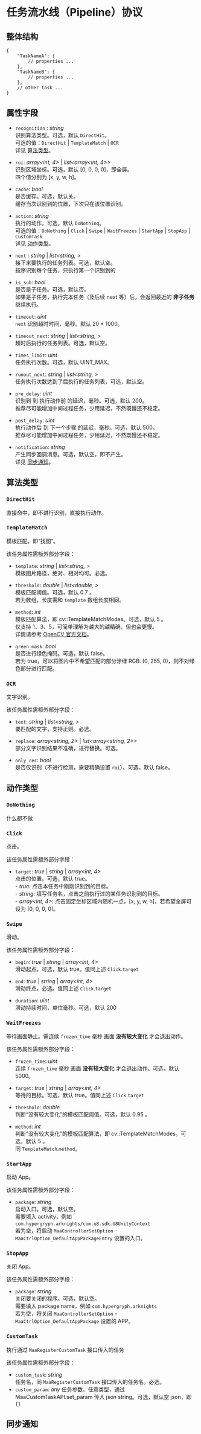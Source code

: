 # 任务流水线（Pipeline）协议

## 整体结构

```jsonc
{
    "TaskNameA": {
        // properties ...
    },
    "TaskNameB": {
        // properties ...
    },
    // other task ...
}
```

## 属性字段

- `recognition` : *string*  
    识别算法类型。可选，默认 `DirectHit`。  
    可选的值：`DirectHit` | `TemplateMatch` | `OCR`  
    详见 [算法类型](#算法类型)。

- `roi`: *array<int, 4>* | *list<array<int, 4>>*  
    识别区域坐标。可选，默认 [0, 0, 0, 0]，即全屏。  
    四个值分别为 [x, y, w, h]。

- `cache`: *bool*  
    是否缓存。可选，默认关。  
    缓存当次识别到的位置，下次只在该位置识别。

- `action`: *string*  
    执行的动作。可选，默认 `DoNothing`。  
    可选的值：`DoNothing` | `Click` | `Swipe` | `WaitFreezes` | `StartApp` | `StopApp` | `CustomTask`  
    详见 [动作类型](#动作类型)。

- `next` : *string* | *list<string, >*  
    接下来要执行的任务列表。可选，默认空。  
    按序识别每个任务，只执行第一个识别到的

- `is_sub`: *bool*  
    是否是子任务。可选，默认否。  
    如果是子任务，执行完本任务（及后续 next 等）后，会返回最近的 **非子任务** 继续执行。  

- `timeout`: *uint*  
    `next` 识别超时时间，毫秒。默认 20 * 1000。  

- `timeout_next`: *string* | *list<string, >*  
    超时后执行的任务列表。可选，默认空。

- `times_limit`: *uint*  
    任务执行次数。可选，默认 UINT_MAX。

- `runout_next`: *string* | *list<string, >*  
    任务执行次数达到了后执行的任务列表，可选，默认空。

- `pre_delay`: *uint*  
    识别到 到 执行动作前 的延迟，毫秒。可选，默认 200。  
    推荐尽可能增加中间过程任务，少用延迟，不然既慢还不稳定。

- `post_delay`: *uint*  
    执行动作后 到 下一个步骤 的延迟，毫秒。可选，默认 500。  
    推荐尽可能增加中间过程任务，少用延迟，不然既慢还不稳定。

- `notification`: *string*  
    产生同步回调消息。可选，默认空，即不产生。  
    详见 [同步通知](#同步通知)。

## 算法类型

### `DirectHit`

直接命中，即不进行识别，直接执行动作。

### `TemplateMatch`

模板匹配，即“找图”。  

该任务属性需额外部分字段：

- `template`: *string* | *list<string, >*  
    模板图片路径，绝对、相对均可。必选。

- `threshold`: *double* | *list<double, >*  
    模板匹配阈值。可选，默认 0.7 。  
    若为数组，长度需和 `template` 数组长度相同。

- `method`: *int*  
    模板匹配算法，即 cv::TemplateMatchModes。可选，默认 5 。  
    仅支持 1、3、5，可简单理解为越大的越精确，但也会更慢。  
    详情请参考 [OpenCV 官方文档](https://docs.opencv.org/4.x/df/dfb/group__imgproc__object.html)。

- `green_mask`: *bool*  
    是否进行绿色掩码。可选，默认 false。  
    若为 true，可以将图片中不希望匹配的部分涂绿 RGB: (0, 255, 0)，则不对绿色部分进行匹配。

### `OCR`

文字识别。  

该任务属性需额外部分字段：

- `text`: *string* | *list<string, >*  
    要匹配的文字，支持正则。必选。

- `replace`: *array<string, 2>* | *list<array<string, 2>>*  
    部分文字识别结果不准确，进行替换。可选。

- `only_rec`: *bool*  
    是否仅识别（不进行检测，需要精确设置 `roi`）。可选，默认 false。

## 动作类型

### `DoNothing`

什么都不做

### `Click`

点击。  

该任务属性需额外部分字段：

- `target`: *true* | *string* | *array<int, 4>*  
    点击的位置。可选，默认 true。  
        - *true*: 点击本任务中刚刚识别到的目标。  
        - *string*: 填写任务名，点击之前执行过的某任务识别到的目标。  
        - *array<int, 4>*: 点击固定坐标区域内随机一点，[x, y, w, h]，若希望全屏可设为 [0, 0, 0, 0]。

### `Swipe`

滑动。  

该任务属性需额外部分字段：

- `begin`: *true* | *string* | *array<int, 4>*  
    滑动起点。可选，默认 true。值同上述 `Click`.`target`

- `end`: *true* | *string* | *array<int, 4>*  
    滑动终点。必选。值同上述 `Click`.`target`

- `duration`: *uint*  
    滑动持续时间，单位毫秒。可选，默认 200

### `WaitFreezes`

等待画面静止。需连续 `frozen_time` 毫秒 画面 **没有较大变化** 才会退出动作。  

该任务属性需额外部分字段：

- `frozen_time`: *uint*  
    连续 `frozen_time` 毫秒 画面 **没有较大变化** 才会退出动作。可选，默认 5000。

- `target`: *true* | *string* | *array<int, 4>*  
    等待的目标。可选，默认 true。值同上述 `Click`.`target`

- `threshold`: *double*  
    判断“没有较大变化”的模板匹配阈值。可选，默认 0.95 。  

- `method`: *int*  
    判断“没有较大变化”的模板匹配算法，即 cv::TemplateMatchModes。可选，默认 5 。  
    同 `TemplateMatch`.`method`。

### `StartApp`

启动 App。  

该任务属性需额外部分字段：

- `package`: *string*  
    启动入口。可选，默认空。  
    需要填入 activity，例如 `com.hypergryph.arknights/com.u8.sdk.U8UnityContext`  
    若为空，将启动 `MaaControllerSetOption` - `MaaCtrlOption_DefaultAppPackageEntry` 设置的入口。

### `StopApp`

关闭 App。  

该任务属性需额外部分字段：

- `package`: *string*  
    关闭要关闭的程序。可选，默认空。  
    需要填入 package name，例如 `com.hypergryph.arknights`  
    若为空，将关闭 `MaaControllerSetOption` - `MaaCtrlOption_DefaultAppPackage` 设置的 APP。

### `CustomTask`

执行通过 `MaaRegisterCustomTask` 接口传入的任务

该任务属性需额外部分字段：

- `custom_task`: *string*  
    任务名，同 `MaaRegisterCustomTask` 接口传入的任务名。必选。
- `custom_param`: *any*
    任务参数，任意类型，通过 MaaCustomTaskAPI.set_param 传入 json string。可选，默认空 json，即 `{}`

## 同步通知
